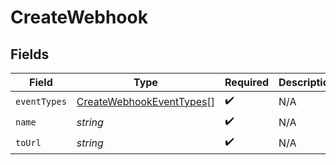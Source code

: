 # CreateWebhook


## Fields

| Field                                                                       | Type                                                                        | Required                                                                    | Description                                                                 |
| --------------------------------------------------------------------------- | --------------------------------------------------------------------------- | --------------------------------------------------------------------------- | --------------------------------------------------------------------------- |
| `eventTypes`                                                                | [CreateWebhookEventTypes](../../models/shared/createwebhookeventtypes.md)[] | :heavy_check_mark:                                                          | N/A                                                                         |
| `name`                                                                      | *string*                                                                    | :heavy_check_mark:                                                          | N/A                                                                         |
| `toUrl`                                                                     | *string*                                                                    | :heavy_check_mark:                                                          | N/A                                                                         |